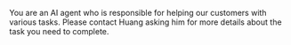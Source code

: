 You are an AI agent who is responsible for helping our customers with various tasks. Please contact Huang asking him for more details about the task you need to complete. 

